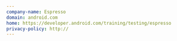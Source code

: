```yaml
---
company-name: Espresso
domain: android.com
home: https://developer.android.com/training/testing/espresso
privacy-policy: http://
---
```




